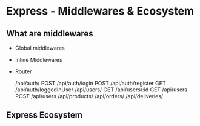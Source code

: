 
# Express - Middlewares & Ecosystem

## What are middlewares

* Global middlewares
* Inline Middlewares
* Router
  
  /api/auth/
    POST /api/auth/login
    POST /api/auth/register
    GET  /api/auth/loggedInUser
  /api/users/
    GET /api/users/:id
    GET /api/users
    POST /api/users
  /api/products/
  /api/orders/
  /api/deliveries/

## Express Ecosystem